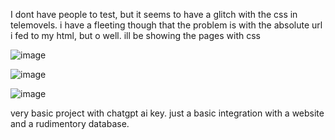 I dont have people to test, but it seems to have a glitch with the css in telemovels. i have a fleeting though that the problem is with the absolute url i fed to my html, but o well.
ill be showing the pages with css 

![image](https://github.com/Kodomoppoi/Knowledges---WebApp/assets/110916457/3fe30f85-cd64-4ad6-a41b-555e9792e1d8)

![image](https://github.com/Kodomoppoi/Knowledges---WebApp/assets/110916457/00488fce-746d-47ac-96cc-143f7f4d16b7)

![image](https://github.com/Kodomoppoi/Knowledges---WebApp/assets/110916457/45f38f3e-cbf6-4acf-bd16-e5b8556ff398)

very basic project with chatgpt ai key. just a basic integration with a website and a rudimentory database.
